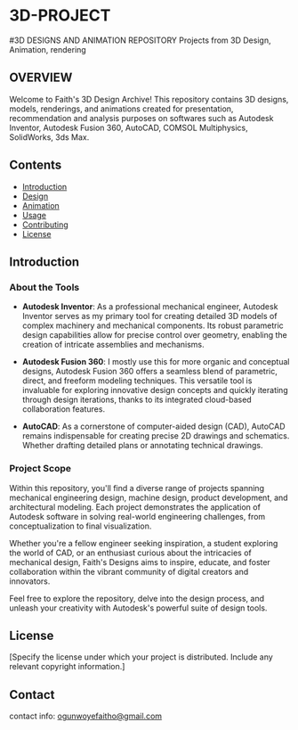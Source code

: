 # 3D-PROJECT
#3D DESIGNS AND ANIMATION REPOSITORY
Projects from 3D Design, Animation, rendering

## OVERVIEW
Welcome to Faith's 3D Design Archive! This repository contains 3D designs, models, renderings, and animations created for presentation, recommendation and analysis purposes on softwares such as Autodesk Inventor, Autodesk Fusion 360, AutoCAD, COMSOL Multiphysics, SolidWorks, 3ds Max.

## Contents
- [Introduction](#introduction)
- [Design](#design)
- [Animation](#animation)
- [Usage](#usage)
- [Contributing](#contributing)
- [License](#license)

## Introduction
### About the Tools

- **Autodesk Inventor**: As a professional mechanical engineer, Autodesk Inventor serves as my primary tool for creating detailed 3D models of complex machinery and mechanical components. Its robust parametric design capabilities allow for precise control over geometry, enabling the creation of intricate assemblies and mechanisms.

- **Autodesk Fusion 360**: I mostly use this for more organic and conceptual designs, Autodesk Fusion 360 offers a seamless blend of parametric, direct, and freeform modeling techniques. This versatile tool is invaluable for exploring innovative design concepts and quickly iterating through design iterations, thanks to its integrated cloud-based collaboration features.

- **AutoCAD**: As a cornerstone of computer-aided design (CAD), AutoCAD remains indispensable for creating precise 2D drawings and schematics. Whether drafting detailed plans or annotating technical drawings.

### Project Scope

Within this repository, you'll find a diverse range of projects spanning mechanical engineering design, machine design, product development, and architectural modeling. Each project demonstrates the application of Autodesk software in solving real-world engineering challenges, from conceptualization to final visualization.

Whether you're a fellow engineer seeking inspiration, a student exploring the world of CAD, or an enthusiast curious about the intricacies of mechanical design, Faith's Designs aims to inspire, educate, and foster collaboration within the vibrant community of digital creators and innovators.

Feel free to explore the repository, delve into the design process, and unleash your creativity with Autodesk's powerful suite of design tools.


## License
[Specify the license under which your project is distributed. Include any relevant copyright information.]

## Contact
contact info: ogunwoyefaitho@gmail.com

